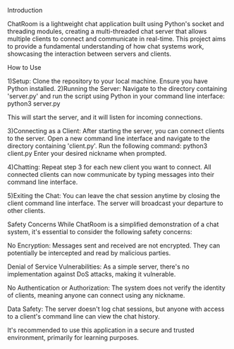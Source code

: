 Introduction

ChatRoom is a lightweight chat application built using Python's socket and threading modules, 
creating a multi-threaded chat server that allows multiple clients to connect and communicate in real-time. 
This project aims to provide a fundamental understanding of how chat systems work, 
showcasing the interaction between servers and clients.

How to Use

1)Setup: Clone the repository to your local machine. Ensure you have Python installed.
2)Running the Server: Navigate to the directory containing 'server.py' and run the script using 
Python in your command line interface: python3 server.py

This will start the server, and it will listen for incoming connections.

3)Connecting as a Client: After starting the server, you can connect clients to the server. 
Open a new command line interface and navigate to the directory containing 'client.py'. 
Run the following command: python3 client.py
Enter your desired nickname when prompted.

4)Chatting: Repeat step 3 for each new client you want to connect. 
All connected clients can now communicate by typing messages into their command line interface.

5)Exiting the Chat: You can leave the chat session anytime by closing the client command line interface. 
The server will broadcast your departure to other clients.

Safety Concerns
While ChatRoom is a simplified demonstration of a chat system, it's essential to consider the following safety concerns:

No Encryption: Messages sent and received are not encrypted. 
They can potentially be intercepted and read by malicious parties.

Denial of Service Vulnerabilities: As a simple server, 
there's no implementation against DoS attacks, making it vulnerable.

No Authentication or Authorization: The system does not verify the identity of clients,
meaning anyone can connect using any nickname.

Data Safety: The server doesn't log chat sessions, 
but anyone with access to a client's command line can view the chat history.

It's recommended to use this application in a secure and trusted environment, primarily for learning purposes.
